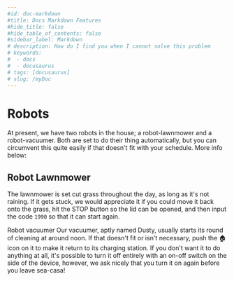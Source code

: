 ```yaml
---
#id: doc-markdown
#title: Docs Markdown Features
#hide_title: false
#hide_table_of_contents: false
#sidebar_label: Markdown
# description: How do I find you when I cannot solve this problem
# keywords:
#  - docs
#  - docusaurus
# tags: [docusaurus]
# slug: /myDoc
---
```


# Robots

At present, we have two robots in the house; a robot-lawnmower and a robot-vacuumer. Both are set to do their thing
automatically, but you can circumvent this quite easily if that doesn't fit with your schedule. More info below:

## Robot Lawnmower

The lawnmower is set cut grass throughout the day, as long as it's not raining. If it gets stuck, we would
appreciate it if you could move it back onto the grass, hit the STOP button so the lid can be opened, and then
input the code `1990` so that it can start again.

Robot vacuumer
Our vacuumer, aptly named Dusty, usually starts its round of cleaning at around noon. If that doesn't fit or isn't
necessary, push the 🏠 icon on it to make it return to its charging station. If you don't want it to do anything at all,
it's possible to turn it off entirely with an on-off switch on the side of the device, however, we ask nicely that you
turn it on again before you leave sea-casa!